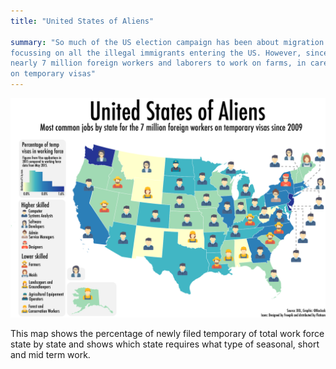 ```yaml
---
title: "United States of Aliens"

summary: "So much of the US election campaign has been about migration this year. Mostly
focussing on all the illegal immigrants entering the US. However, since 2009 US companies have hired
nearly 7 million foreign workers and laborers to work on farms, in care taking jobs, or as computer engineers
on temporary visas"
---
```


![Graph](graphs/TOPJOBS_MAP_v2.png)

This map shows the percentage of newly filed temporary of total work force
state by state and shows which state requires what type of seasonal, short and
mid term work.
